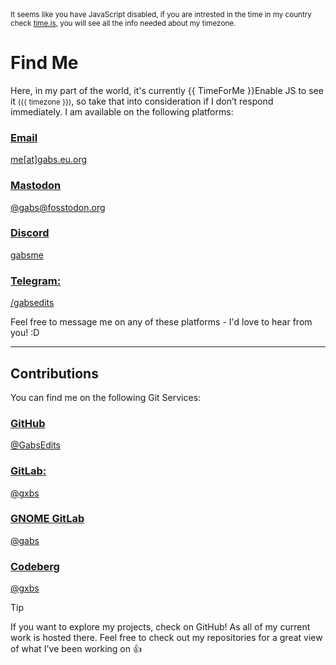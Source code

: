 <noscript>
<small style="text-align: center;">It seems like you have JavaScript disabled, if you are intrested in the time in my country check <a href="https://time.is/Moldova#time_zone">time.is</a>, you will see all the info needed about my timezone.</small>
</noscript>

# Find Me

Here, in my part of the world, it's currently <time><span>{{ TimeForMe }}</span><noscript>Enable JS to see it</noscript></time> <small>({{ timezone }})</small>, so take that into consideration if I don’t respond immediately. I am available on the following platforms:

<div class="socials-container">
    <a class="socials" href="mailto:me@gabs.eu.org">
        <h3>Email</h3>
        <p>&#109;&#101;[at]&#103;&#97;&#98;&#115;&#46;&#101;&#117;&#46;&#111;&#114;&#103;</p>
    </a>
    <a class="socials" rel="me" href="https://fosstodon.org/@gabs">
        <h3>Mastodon</h3>
        <p>@gabs@fosstodon.org</p>
    </a>
    <a class="socials" href="https://discord.com/users/841649648606249021">
        <h3>Discord</h3>
        <p>gabsme</p>
    </a>
    <a class="socials" href="https://t.me/gabsedits">
        <h3>Telegram:</h3>
        <p>/gabsedits</p>
    </a>
</div>

Feel free to message me on any of these platforms - I'd love to hear from you! :D

--- 

## Contributions
You can find me on the following Git Services:

<div class="git-container">
    <a class="git git-special" href="https://github.com/GabsEdits">
        <h3>GitHub</h3>
        <p>@GabsEdits</p>
    </a>
    <a class="git" href="https://gitlab.com/gxbs">
        <h3>GitLab:</h3>
        <p>@gxbs</p>
    </a>
    <a class="git" href="https://gitlab.gnome.org/gabs">
        <h3>GNOME GitLab</h3>
        <p>@gabs</p>
    </a>
    <a class="git" href="https://codeberg.org/gxbs">
        <h3>Codeberg</h3>
        <p>@gxbs</p>
    </a>
</div>

> [!TIP]
> If you want to explore my projects, check on GitHub! As all of my current work is hosted there. Feel free to check out my repositories for a great view of what I've been working on :+1:

<script setup lang="ts">
import { ref, onMounted } from 'vue';

const TimeForMe = ref('');
const timezone = ref('');

function TimeForMeFunction() {
  const now = new Date();
  const userLocale = navigator.language || "en-US";
  const chisinauTime = now.toLocaleTimeString(userLocale, { timeZone: "Europe/Chisinau", hour12: !(userLocale.startsWith("en") || userLocale.startsWith("en-US")), hour: "numeric", minute: "numeric" });
  return chisinauTime;
}

function getTimezone() {
  try {
    const now = new Date();
    const options = { timeZone: "Europe/Chisinau", timeZoneName: "longOffset" };
    const gmtOffset = new Intl.DateTimeFormat(undefined, options).formatToParts(now).find(part => part.type === 'timeZoneName').value;

    timezone.value = `${gmtOffset}`;
  } catch (error) {
    console.error("Error fetching GMT offset:", error);
  }
}

onMounted(() => {
  setInterval(() => {
    TimeForMe.value = TimeForMeFunction();
  }, 100);
  getTimezone();
});
</script>
